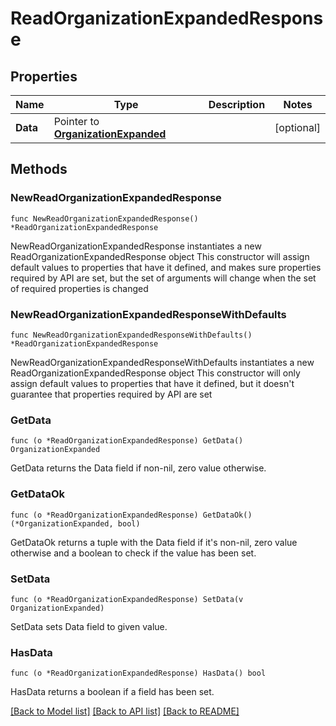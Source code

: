 # ReadOrganizationExpandedResponse

## Properties

Name | Type | Description | Notes
------------ | ------------- | ------------- | -------------
**Data** | Pointer to [**OrganizationExpanded**](OrganizationExpanded.md) |  | [optional] 

## Methods

### NewReadOrganizationExpandedResponse

`func NewReadOrganizationExpandedResponse() *ReadOrganizationExpandedResponse`

NewReadOrganizationExpandedResponse instantiates a new ReadOrganizationExpandedResponse object
This constructor will assign default values to properties that have it defined,
and makes sure properties required by API are set, but the set of arguments
will change when the set of required properties is changed

### NewReadOrganizationExpandedResponseWithDefaults

`func NewReadOrganizationExpandedResponseWithDefaults() *ReadOrganizationExpandedResponse`

NewReadOrganizationExpandedResponseWithDefaults instantiates a new ReadOrganizationExpandedResponse object
This constructor will only assign default values to properties that have it defined,
but it doesn't guarantee that properties required by API are set

### GetData

`func (o *ReadOrganizationExpandedResponse) GetData() OrganizationExpanded`

GetData returns the Data field if non-nil, zero value otherwise.

### GetDataOk

`func (o *ReadOrganizationExpandedResponse) GetDataOk() (*OrganizationExpanded, bool)`

GetDataOk returns a tuple with the Data field if it's non-nil, zero value otherwise
and a boolean to check if the value has been set.

### SetData

`func (o *ReadOrganizationExpandedResponse) SetData(v OrganizationExpanded)`

SetData sets Data field to given value.

### HasData

`func (o *ReadOrganizationExpandedResponse) HasData() bool`

HasData returns a boolean if a field has been set.


[[Back to Model list]](../README.md#documentation-for-models) [[Back to API list]](../README.md#documentation-for-api-endpoints) [[Back to README]](../README.md)


